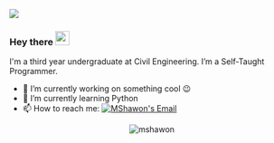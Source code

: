 ![](https://visitor-badge.glitch.me/badge?page_id=MShawon.MShawon)
### Hey there <img src="https://media.giphy.com/media/hvRJCLFzcasrR4ia7z/giphy.gif" width="25px"> 
I'm a third year undergraduate at Civil Engineering. I’m a Self-Taught Programmer. 
- 🔭 I’m currently working on something cool :wink:
- 🌱 I’m currently learning Python
- 📫 How to reach me: [![MShawon's Email](https://img.shields.io/badge/gmail-%23DD0031.svg?&style=for-the-badge&logo=gmail&logoColor=white)](mailto:shawonk440@gmail.com)


<!--
**MShawon/MShawon** is a ✨ _special_ ✨ repository because its `README.md` (this file) appears on your GitHub profile.

Here are some ideas to get you started:

- 🔭 I’m currently working on ...
- 🌱 I’m currently learning ...
- 👯 I’m looking to collaborate on ...
- 🤔 I’m looking for help with ...
- 💬 Ask me about ...
- 📫 How to reach me: ...
- 😄 Pronouns: ...
- ⚡ Fun fact: ...
-->

<p align="center"> <img src="https://github-readme-stats.vercel.app/api?username=MShawon&show_icons=true&theme=dark" alt="mshawon" />
